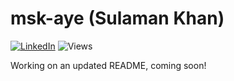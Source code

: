 <h1 align="left">msk-aye (Sulaman Khan)</h1>
<div align="left">
     <a href="https://linkedin.com/in/muhammad-sulaman-khan/"><img src="https://img.shields.io/badge/LinkedIn-blue.svg?style=for-the-badge&logo=linkedin&logoColor=white" alt="LinkedIn"/></a>
    <img src="https://komarev.com/ghpvc/?username=msk-aye&style=for-the-badge&color=red" alt="Views"/>
</div>

Working on an updated README, coming soon!

<!---
---

## :wave: About Me

Welcome! My name is **Sulaman** and I am a student at [The University of Queensland (UQ)](https://uq.edu.au/) and security intern at [CompliantERP](https://complianterp.com/). I am also a capstone student currently working with [NOJA Power](https://www.nojapower.com.au/) to create automated application and firmware security tests.

I am currently in my final year of university studying Bachelor of Computer Science and Masters of Cybersecurity.

Feel free to check out all my repositories to see what I have been getting up to during my years at university.

---

## :book: Education

- *Bachelor of Computer Science / Master of Cybersecurity*
  
    **Current GPA: 6.0 / 7.0 (Distinction)**.

- *Queensland Certificate of Education (2020)*

    **ATAR: 95.45 / 99.95**

---

## :man_technologist: Experience

### :computer: Software & Services I am Experienced in

<div align="center">
    <img src="https://raw.githubusercontent.com/devicons/devicon/master/icons/vscode/vscode-original.svg" alt="VSCode" height="48rem"/>&nbsp;
    <img src="https://raw.githubusercontent.com/devicons/devicon/master/icons/git/git-plain.svg" alt="Git" height="48rem"/>&nbsp;
    <img src="https://raw.githubusercontent.com/devicons/devicon/master/icons/github/github-original.svg" alt="GitHub" height="48rem"/>&nbsp;
    <img src="https://raw.githubusercontent.com/devicons/devicon/master/icons/anaconda/anaconda-original.svg" alt="Git" height="48rem"/>&nbsp;
    <img src="https://raw.githubusercontent.com/devicons/devicon/master/icons/docker/docker-original.svg" alt="Docker" height="48rem"/>&nbsp;
    <img src="https://raw.githubusercontent.com/devicons/devicon/master/icons/illustrator/illustrator-plain.svg" alt="Illustrator" height="48rem"/>&nbsp;
</div>

#### Operating Systems I Use

<div align="center">
  <img src="https://raw.githubusercontent.com/devicons/devicon/master/icons/windows11/windows11-original.svg" alt="Windows 11" height="48rem"/>&nbsp;
  <img src="https://raw.githubusercontent.com/devicons/devicon/master/icons/ubuntu/ubuntu-plain.svg" alt="Ubuntu" height="48rem"/>
</div>

### :hammer_and_wrench: Languages & Tools I Like

#### For Web Development

<div align="center">
    <img src="https://raw.githubusercontent.com/devicons/devicon/master/icons/typescript/typescript-plain.svg" alt="TypeScript" height="48rem" />&nbsp;
    <img src="https://raw.githubusercontent.com/devicons/devicon/master/icons/react/react-original.svg" alt="React" height="48rem" />&nbsp;
    <img src="https://raw.githubusercontent.com/devicons/devicon/master/icons/nextjs/nextjs-original.svg" alt="NextJS" height="48rem" />&nbsp;
    <img src="https://raw.githubusercontent.com/devicons/devicon/master/icons/tailwindcss/tailwindcss-original.svg" alt="TailwindCSS" height="48rem" />&nbsp;
    <img src="https://raw.githubusercontent.com/devicons/devicon/master/icons/nodejs/nodejs-plain.svg" alt="NodeJS" height="48rem" />&nbsp;
    <img src="https://raw.githubusercontent.com/devicons/devicon/master/icons/d3js/d3js-plain.svg" alt="d3JS" height="48rem" />&nbsp;
    <img src="https://raw.githubusercontent.com/devicons/devicon/master/icons/html5/html5-plain.svg" alt="HTML5" height="48rem" />&nbsp;
    <img src="https://raw.githubusercontent.com/devicons/devicon/master/icons/css3/css3-plain.svg" alt="CSS3" height="48rem" />&nbsp;
    <img src="https://raw.githubusercontent.com/devicons/devicon/master/icons/sass/sass-original.svg" alt="Sass" height="48rem" />&nbsp;
</div>

#### For Machine Learning & Software Development

<div align="center">
    <img src="https://raw.githubusercontent.com/devicons/devicon/master/icons/rust/rust-original.svg" alt="Rust" height="48rem" />&nbsp; 
    <img src="https://raw.githubusercontent.com/devicons/devicon/master/icons/python/python-plain.svg" alt="Python" height="48rem" />&nbsp;
    <img src="https://raw.githubusercontent.com/devicons/devicon/master/icons/c/c-plain.svg" alt="C" height="48rem" />&nbsp;
</div>

#### For Mathematics

<div align="center">
    <img src="https://raw.githubusercontent.com/devicons/devicon/master/icons/latex/latex-original.svg" alt="LaTeX" height="48rem" />&nbsp;
    <img src="https://raw.githubusercontent.com/devicons/devicon/master/icons/matlab/matlab-original.svg" alt="MATLAB" height="48rem" />&nbsp;
</div>

---

## :fire: GitHub Statistics

<div align="center">

![Tarang74's GitHub Stats](https://github-readme-stats.vercel.app/api?username=Tarang74&show_icons=true&count_private=true&theme=tokyonight)

![Top Langs](https://github-readme-stats.vercel.app/api/top-langs/?username=Tarang74&hide=css,php&langs_count=6&layout=compact&theme=tokyonight)

[![GitHub Streak](http://github-readme-streak-stats.herokuapp.com?user=Tarang74&theme=tokyonight)](https://git.io/streak-stats)

</div>

![](https://hit.yhype.me/github/profile?user_id=31427635)

---

## ***<img src="https://media0.giphy.com/media/Lqo3UBlXeHwZDoebKX/giphy.gif?cid=6c09b952111xv0yu98f5mapfn2defbmr0o0wivwmr3uhcowl&ep=v1_stickers_search&rid=giphy.gif&ct=s" width="30"> Featured Projects***

🔹 [**E-paper Portable Digital Watch**](https://adnaanbuksh.netlify.app/#projects) – Compact and energy-efficient digital watch using e-paper technology.  
🔹 [**Remote-Controlled Microscope (RCM) System**](https://adnaanbuksh.netlify.app/#projects) – A remotely operated microscope system for precise imaging.  
🔹 [**Image Reconstruction for Noise Reduction**](https://adnaanbuksh.netlify.app/#projects) – Advanced image processing technique to reduce noise and enhance clarity.  
🔹 [**Remote Firefighting Vehicle Prototype**](https://adnaanbuksh.netlify.app/#projects) – Autonomous fire suppression vehicle for hazardous environments.  

---

## 📫 Let's Connect

[![Website](https://img.shields.io/badge/Portfolio-000000?style=for-the-badge&logo=netlify&logoColor=white)](https://adnaanbuksh.netlify.app)
[![LinkedIn](https://img.shields.io/badge/LinkedIn-0077B5?style=for-the-badge&logo=linkedin&logoColor=white)](https://www.linkedin.com/in/adnaanbuksh)
[![Email](https://img.shields.io/badge/Email-D14836?style=for-the-badge&logo=gmail&logoColor=white)](mailto:adubuksh@gmail.com)

---
--->

<!---
- 👋 Hi, I’m @msk-aye
- 👀 I’m interested in AI and cyber security
- 🌱 I’m currently learning machine learning, information security, functional programming and computer networking. 
- 📫 How to reach me: LinkedIn

Just a third year Bachelor of Computer Science / Master of Cyber Security (dual degree)
student at the University of Queensland, Brisbane.
--->

<!---
msk-aye/msk-aye is a ✨ special ✨ repository because its `README.md` (this file) appears on your GitHub profile.
You can click the Preview link to take a look at your changes.
--->
